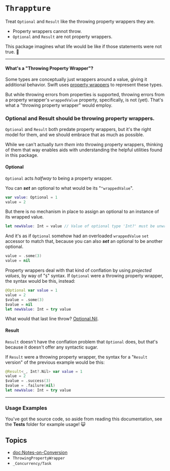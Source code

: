 # ``Thrappture``

Treat `Optional` and `Result` like the throwing property wrappers they are.

* Property wrappers cannot throw. 
* `Optional` and `Result` are not property wrappers.

This package imagines what life would be like if those statements were not true. 🤩

---

#### What's a "Throwing Property Wrapper"?

Some types are conceptually just wrappers around a value, giving it additional behavior. Swift uses [property wrappers](https://docs.swift.org/swift-book/documentation/the-swift-programming-language/properties/#Property-Wrappers) to represent these types. 

But while throwing errors from properties is supported, throwing errors from a property wrapper's `wrappedValue` property, specifically, is not (yet). That's what a "throwing property wrapper" would employ. 

### Optional and Result should be throwing property wrappers.

`Optional` and `Result` both predate property wrappers, but it's the right model for them, and we should embrace that as much as possible.

While we can't actually *turn them* into throwing property wrappers, thinking of them that way enables aids with understanding the helpful utilities found in this package. 

#### Optional

`Optional` acts *halfway* to being a property wrapper.

You can ***set*** an optional to what would be its "`"wrappedValue`".

```swift
var value: Optional = 1
value = 2
```

But there is no mechanism in place to assign an optional to an instance of its wrapped value.

```swift
let newValue: Int = value // Value of optional type 'Int?' must be unwrapped to a value of type 'Int'
```

And it's as if `Optional` somehow had an overloaded `wrappedValue` `set` accessor to match that, because you can also ***set*** an optional to be another optional.

```swift
value = .some(3)
value = nil
```

Property wrappers deal with that kind of conflation by using *projected values*, by way of "`$`" syntax. If `Optional` were a throwing property wrapper, the syntax would be this, instead:

```swift
@Optional var value = 1
value = 2
$value = .some(3)
$value = nil
let newValue: Int = try value
```

What would that last line throw? [Optional.Nil](<doc:Swift/Optional/Nil>).

#### Result

`Result` doesn't have the conflation problem that `Optional` does, but that's because it doesn't offer any syntactic sugar.

If `Result` were a throwing property wrapper, the syntax for a "`Result` version" of the previous example would be this:

```swift
@Result<_, Int?.Nil> var value = 1
value = 2
$value = .success(3)
$value = .failure(nil)
let newValue: Int = try value
```

---

### Usage Examples

You've got the source code, so aside from reading this documentation, see the **Tests** folder for example usage! 😺

## Topics

- <doc:Notes-on-Conversion>
- ``ThrowingPropertyWrapper``
- ``_Concurrency/Task``
